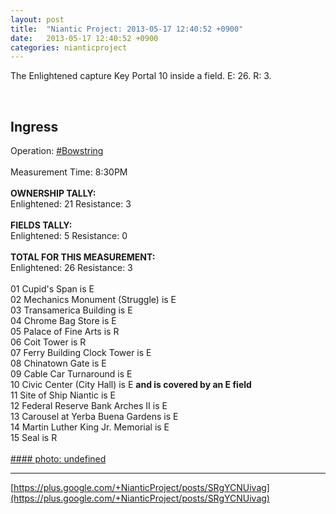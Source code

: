 ```yaml
---
layout: post
title:  "Niantic Project: 2013-05-17 12:40:52 +0900"
date:   2013-05-17 12:40:52 +0900
categories: nianticproject
---
```

The Enlightened capture Key Portal 10 inside a field. E: 26. R: 3.<div class="shared"><br /><h2>Ingress</h2>Operation: <a rel="nofollow" class="ot-hashtag" href="https://plus.google.com/s/%23Bowstring">#Bowstring</a><br /><br />Measurement Time:	8:30PM<br /><br /><b>OWNERSHIP TALLY:</b><br />Enlightened: 21 Resistance: 3<br /><br /><b>FIELDS TALLY:</b><br />Enlightened: 5 Resistance: 0<br /> 	 <br /><b>TOTAL FOR THIS MEASUREMENT:</b><br />Enlightened: 26 Resistance: 3<br /><br />01 Cupid's Span is E<br />02 Mechanics Monument (Struggle) is E<br />03 Transamerica Building is E<br />04 Chrome Bag Store is E <br />05 Palace of Fine Arts is R <br />06 Coit Tower is R <br />07 Ferry Building Clock Tower is E<br />08 Chinatown Gate is E<br />09 Cable Car Turnaround is E <br />10 Civic Center (City Hall) is E <b>and is covered by an E field</b><br />11 Site of Ship Niantic is E <br />12 Federal Reserve Bank Arches II is E <br />13 Carousel at Yerba Buena Gardens is E<br />14 Martin Luther King Jr. Memorial is E <br />15 Seal is R <br /><br /></div>
[#### photo: undefined](https://lh4.googleusercontent.com/-xxP3e8kLBhs/UZWl4LbhNZI/AAAAAAAAINc/Wo49kLZy0NU/s0-d/Screen%2BShot%2B2013-05-16%2Bat%2B8.36.40%2BPM.png "")
- - -
[https://plus.google.com/+NianticProject/posts/SRgYCNUivag](https://plus.google.com/+NianticProject/posts/SRgYCNUivag)
